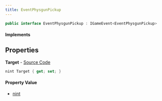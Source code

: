```yaml
---
title: EventPhysgunPickup
---
```


```csharp
public interface EventPhysgunPickup : IGameEvent<EventPhysgunPickup>
```

#### Implements

## Properties

**Target** - [Source Code](https://github.com/swiftly-solution/swiftlys2/blob/master/managed/src/SwiftlyS2.Generated/GameEvents/Interfaces/EventPhysgunPickup.cs#L22)

```csharp
nint Target { get; set; }
```

#### Property Value

- [nint](https://learn.microsoft.com/dotnet/api/system.intptr)

